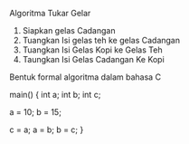 Algoritma Tukar Gelar
1. Siapkan gelas Cadangan
2. Tuangkan Isi gelas teh ke gelas Cadangan
3. Tuangkan Isi Gelas Kopi ke Gelas Teh
4. Taungkan Isi Gelas Cadangan Ke Kopi

Bentuk formal algoritma dalam bahasa C

main() {
  int a;
  int b;
  int c;
  
  a = 10;
  b = 15;
  
  c = a;
  a = b;
  b = c;
}
